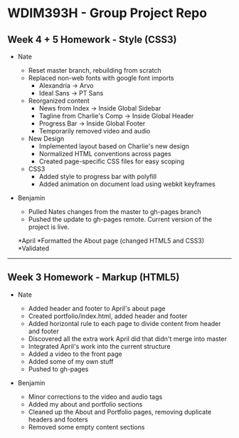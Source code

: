 # WDIM393H - Group Project Repo

## Week 4 + 5 Homework - Style (CSS3)

  * Nate
    * Reset master branch, rebuilding from scratch
    * Replaced non-web fonts with google font imports
      * Alexandria -> Arvo
      * Ideal Sans -> PT Sans
    * Reorganized content
      * News from Index -> Inside Global Sidebar
      * Tagline from Charlie's Comp -> Inside Global Header
      * Progress Bar -> Inside Global Footer
      * Temporarily removed video and audio
    * New Design
      * Implemented layout based on Charlie's new design
      * Normalized HTML conventions across pages
      * Created page-specific CSS files for easy scoping
    * CSS3
      * Added style to progress bar with polyfill
      * Added animation on document load using webkit keyframes

  * Benjamin
    * Pulled Nates changes from the master to gh-pages branch
    * Pushed the update to gh-pages remote. Current version of the project is live.

    *April
	*Formatted the About page (changed HTML5 and CSS3)
	*Validated

----------


## Week 3 Homework - Markup (HTML5)

  * Nate
    * Added header and footer to April's about page
    * Created portfolio/index.html, added header and footer
    * Added horizontal rule to each page to divide content from header and footer
    * Discovered all the extra work April did that didn't merge into master
    * Integrated April's work into the current structure
    * Added a video to the front page
    * Added some of my own stuff
    * Pushed to gh-pages

  * Benjamin
  	* Minor corrections to the video and audio tags
  	* Added my about and portfolio sections
  	* Cleaned up the About and Portfolio pages, removing duplicate headers and footers
  	* Removed some empty content sections

